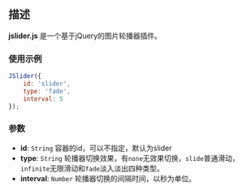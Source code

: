 ## 描述
**jslider.js** 是一个基于jQuery的图片轮播器插件。

### 使用示例

```javascript
JSlider({
	id: 'slider',
	type: 'fade', 
	interval: 5
});
```

### 参数
* **id**: `String` 容器的id，可以不指定，默认为slider
* **type**: `String` 轮播器切换效果，有`none`无效果切换，`slide`普通滑动，`infinite`无限滑动和`fade`淡入淡出四种类型。
* **interval**: `Number` 轮播器切换的间隔时间，以秒为单位。